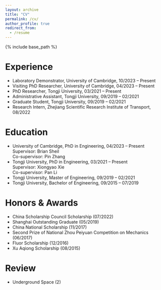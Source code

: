 ```yaml
---
layout: archive
title: "CV"
permalink: /cv/
author_profile: true
redirect_from:
  - /resume
---
```


{% include base_path %}

Experience
======
* Laboratory Demonstrator, University of Cambridge, 10/2023 – Present
* Visiting PhD Researcher, University of Cambridge, 04/2023 – Present
* PhD Researcher, Tongji University, 03/2021 – Present
* Administrative Assistant, Tongji University, 09/2019 – 02/2021
* Graduate Student, Tongji University, 09/2019 – 02/2021
* Research Intern, Zhejiang Scientific Research Institute of Transport, 08/2022

Education
======
* University of Cambridge, PhD in Engineering, 04/2023 – Present  
  Supervisor: Brian Sheil  
  Co-supervisor: Pin Zhang  
* Tongji University, PhD in Engineering, 03/2021 – Present  
  Supervisor: Xiongyao Xie  
  Co-supervisor: Pan Li  
* Tongji University, Master of Engineering, 09/2019 – 02/2021
* Tongji University, Bachelor of Engineering, 09/2015 – 07/2019

Honors & Awards
======
* China Scholarship Council Scholarship (07/2022)
* Shanghai Outstanding Graduate (05/2019)
* China National Scholarship (11/2017)
* Second Prize of National Zhou Peiyuan Competition on Mechanics (06/2017)
* Fluor Scholarship (12/2016)
* Xu Aqiong Scholarship (08/2015)
  
Review
======
* Underground Space (2)
